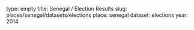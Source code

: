 type: empty
title: Senegal / Election Results
slug: places/senegal/datasets/elections
place: senegal
dataset: elections
year: 2014
